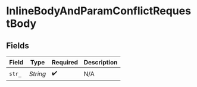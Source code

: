 # InlineBodyAndParamConflictRequestBody


## Fields

| Field              | Type               | Required           | Description        |
| ------------------ | ------------------ | ------------------ | ------------------ |
| `str_`             | *String*           | :heavy_check_mark: | N/A                |